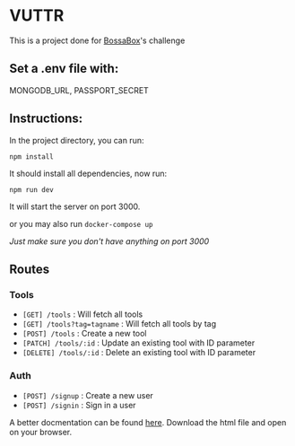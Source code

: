 # VUTTR

This is a project done for [BossaBox](https://bossabox.com)'s challenge

## Set a .env file with:

MONGODB_URL, PASSPORT_SECRET

## Instructions:

In the project directory, you can run:

`npm install`

It should install all dependencies, now run:

`npm run dev`

It will start the server on port 3000.

or you may also run `docker-compose up`

_Just make sure you don't have anything on port 3000_

## Routes

### Tools

- `[GET] /tools` : Will fetch all tools
- `[GET] /tools?tag=tagname` : Will fetch all tools by tag
- `[POST] /tools` : Create a new tool
- `[PATCH] /tools/:id` : Update an existing tool with ID parameter
- `[DELETE] /tools/:id` : Delete an existing tool with ID parameter

### Auth

- `[POST] /signup` : Create a new user
- `[POST] /signin` : Sign in a user

A better docmentation can be found [here](https://github.com/leomotta121/VUTTR/blob/master/docs/output.html). Download the html file and open on your browser.
